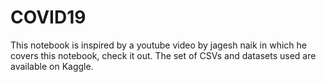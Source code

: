 # COVID19

This notebook is inspired by a youtube video by jagesh naik in which he covers this notebook, check it out. The set of CSVs and datasets used are available on Kaggle.
